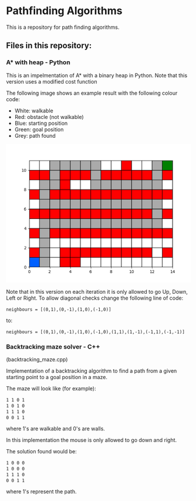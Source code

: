 # Pathfinding Algorithms

This is a repository for path finding algorithms.


## Files in this repository:

### A* with heap - Python
This is an impelmentation of A* with a binary heap in Python.
Note that this version uses a modified cost function

The following image shows an example result with the following colour code:
- White: walkable
- Red: obstacle (not walkable)
- Blue: starting position
- Green: goal position
- Grey: path found

![Can't load image, please go to the 'figures' folder](figures/astar_heap.png)

Note that in this version on each iteration it is only allowed to go Up, Down, Left or Right. To allow diagonal checks change the following line of code:
```
neighbours = [(0,1),(0,-1),(1,0),(-1,0)]
```
to:
```
neighbours = [(0,1),(0,-1),(1,0),(-1,0),(1,1),(1,-1),(-1,1),(-1,-1)]
```


### Backtracking maze solver - C++
(backtracking_maze.cpp)

Implementation of a backtracking algorithm to find a path from a given starting point
to a goal position in a maze.

The maze will look like (for example):

	1 1 0 1 
	1 0 1 0 
	1 1 1 0 
	0 0 1 1

where 1's are walkable and 0's are walls.

In this implementation the mouse is only allowed to go down and right.

The solution found would be:

	1 0 0 0 
	1 0 0 0 
	1 1 1 0 
	0 0 1 1 

where 1's represent the path.